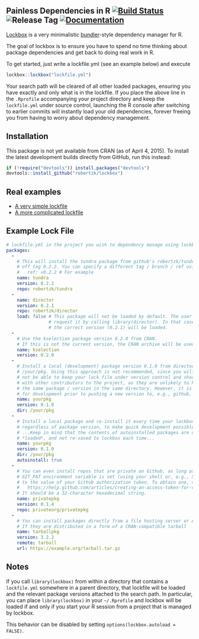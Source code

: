 Painless Dependencies in R [![Build Status](https://img.shields.io/travis/robertzk/lockbox.svg)](https://travis-ci.org/robertzk/lockbox) ![Release Tag](https://img.shields.io/github/tag/robertzk/lockbox.svg) [![Documentation](https://img.shields.io/badge/rocco--docs-%E2%9C%93-blue.svg)](http://robertzk.github.io/lockbox/)
-------------

[Lockbox](https://screen.yahoo.com/gore-bush-first-debate-strategery-050000058.html) is
a very minimalistic [bundler](http://bundler.io/)-style dependency manager for R.

The goal of lockbox is to ensure you have to spend no time thinking about
package dependencies and get back to doing real work in R.

To get started, just write a lockfile.yml (see an example below) and execute

```r
lockbox::lockbox("lockfile.yml")
```

Your search path will be cleared of all other loaded packages, ensuring you
have exactly and only what is in the lockfile. If you place the above line
in the `.Rprofile` accompanying your project directory and keep the
`lockfile.yml` under source control, launching the R console after
switching to earlier commits will instantly load your old dependencies,
forever freeing you from having to worry about dependency management.

Installation
------------

This package is not yet available from CRAN (as of April 4, 2015).
To install the latest development builds directly from GitHub, run this instead:

```R
if (!require("devtools")) install.packages("devtools")
devtools::install_github("robertzk/lockbox")
```

Real examples
------------

* [A very simple lockfile](https://github.com/syberia/base.sy/blob/master/lockfile.yml)
* [A more complicated lockfile](https://github.com/syberia/example.sy/blob/master/lockfile.yml)

Example Lock File
-----------------

```yml
# lockfile.yml in the project you wish to dependency manage using lockbox
packages:
  -
    # This will install the tundra package from github's robertzk/tundra repo
    # off tag 0.2.2. You can specify a different tag / branch / ref using:
    #   ref: v0.2.2 # For example
    name: tundra
    version: 0.2.2
    repo: robertzk/tundra
  -
    name: director
    version: 0.2.1
    repo: robertzk/director
    load: false # This package will not be loaded by default. The user must
                # request it by calling library(director). In that case,
                # the correct version (0.2.1) will be loaded.
  -
    # Use the kselection package version 0.2.0 from CRAN.
    # If this is not the current version, the CRAN archive will be used.
    name: kselection
    version: 0.2.0
  -
    # Install a local (development) package version 0.1.0 from directory
    # /your/pkg. Using this approach is not recommended, since you will
    # not be able to keep your lock file under version control and shareable
    # with other contributors to the project, as they are unlikely to have
    # the same package / version in the same directory. However, it is useful
    # for development prior to pushing a new version to, e.g., github.
    name: yourpkg
    version: 0.1.0
    dir: /your/pkg
  -
    # Install a local package and re-install it every time your lockbox loads
    # regardless of package version, to make quick development possible.
    # ...Keep in mind that the contents of autoinstalled packages are only
    # *loaded*, and not re-saved to lockbox each time...
    name: yourpkg
    version: 0.1.0
    dir: /your/pkg
    autoinstall: true
  -
    # You can even install repos that are private on Github, as long as your
    # GIT_PAT environment variable is set (using your shell or, e.g., Sys.setenv)
    # to the value of your Github authorization token. To obtain one, see:
    #   https://help.github.com/articles/creating-an-access-token-for-command-line-use/
    # It should be a 32-character hexadecimal string.
    name: privatepkg
    version: 0.1.4
    repo: privateorg/privatepkg
  -
    # You can install packages directly from a file hosting server or AWS S3
    # If they are distributed in a form of a CRAN-compatible tarball
    name: tarballpkg
    version: 3.2.2
    remote: tarball
    url: https://example.org/tarball.tar.gz
```

Notes
-----

If you call `library(lockbox)` from within a directory that contains
a `lockfile.yml` somewhere in a parent directory, that lockfile
will be loaded and the relevant package versions attached to the
search path. In particular, you can place `library(lockbox)` in
your `~/.Rprofile` and lockbox will be loaded if and only if
you start your R session from a project that is managed by lockbox.

This behavior can be disabled by setting `options(lockbox.autoload = FALSE)`.
